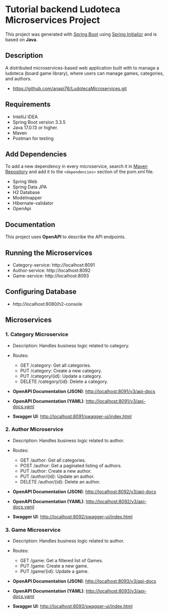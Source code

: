 # Tutorial backend Ludoteca Microservices Project

This project was generated with [Spring Boot](https://spring.io/projects/spring-boot)
using [Spring Initializr](https://start.spring.io/) and is
based on **Java**.

## Description

A distributed microservices-based web application built with to manage a ludoteca (board game library), where users can
manage
games, categories, and authors.

- https://github.com/anapi76/LudotecaMicroservices.git

## Requirements

- IntelliJ IDEA
- Spring Boot version 3.3.5
- Java 17.0.13 or higher.
- Maven
- Postman for testing

## Add Dependencies

To add a new dependency in every microservice, search it in [Maven Repository](https://mvnrepository.com/) and add it to
the `<dependencies>`
section of the pom.xml file.

- Spring Web
- Spring Data JPA
- H2 Database
- Modelmapper
- Hibernate-validator
- OpenApi

## Documentation

This project uses **OpenAPI** to describe the API endpoints.

## Running the Microservices

- Category-service: http://localhost:8091
- Author-service: http://localhost:8092
- Game-service: http://localhost:8093

## Configuring Database

- http://localhost:8080/h2-console

## Microservices

### 1. Category Microservice

- Description: Handles business logic related to category.
- Routes:
    - GET /category: Get all categories.
    - PUT /category: Create a new category.
    - PUT /category/{id}: Update a category.
    - DELETE /category/{id}: Delete a category.

- **OpenAPI Documentation (JSON)**: [http://localhost:8091/v3/api-docs](http://localhost:8091/v3/api-docs)
- **OpenAPI Documentation (YAML)**: [http://localhost:8091/v3/api-docs.yaml](http://localhost:8091/v3/api-docs.yaml)
- **Swagger UI**: [http://localhost:8091/swagger-ui/index.html](http://localhost:8091/swagger-ui/index.html)

### 2. Author Microservice

- Description: Handles business logic related to author.
- Routes:
    - GET /author: Get all categories.
    - POST /author: Get a paginated listing of authors.
    - PUT /author: Create a new author.
    - PUT /author/{id}: Update an author.
    - DELETE /author/{id}: Delete an author.

- **OpenAPI Documentation (JSON)**: [http://localhost:8092/v3/api-docs](http://localhost:8092/v3/api-docs)
- **OpenAPI Documentation (YAML)**: [http://localhost:8092/v3/api-docs.yaml](http://localhost:8092/v3/api-docs.yaml)
- **Swagger UI**: [http://localhost:8092/swagger-ui/index.html](http://localhost:8092/swagger-ui/index.html)

### 3. Game Microservice

- Description: Handles business logic related to author.
- Routes:
    - GET /game: Get a filtered list of Games.
    - PUT /game: Create a new game.
    - PUT /game/{id}: Update a game.

- **OpenAPI Documentation (JSON)**: [http://localhost:8093/v3/api-docs](http://localhost:8093/v3/api-docs)
- **OpenAPI Documentation (YAML)**: [http://localhost:8093/v3/api-docs.yaml](http://localhost:8093/v3/api-docs.yaml)
- **Swagger UI**: [http://localhost:8093/swagger-ui/index.html](http://localhost:8093/swagger-ui/index.html)





